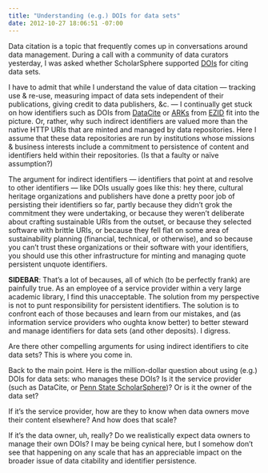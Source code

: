 ```yaml
---
title: "Understanding (e.g.) DOIs for data sets"
date: 2012-10-27 18:06:51 -07:00
---
```

Data citation is a topic that frequently comes up in conversations around data management. During a call with a community of data curators yesterday, I was asked whether ScholarSphere supported [DOIs](http://www.doi.org/) for citing data sets.

I have to admit that while I understand the value of data citation — tracking use & re-use, measuring impact of data sets independent of their publications, giving credit to data publishers, &c. — I continually get stuck on how identifiers such as DOIs from [DataCite](http://datacite.org/) or [ARKs](https://wiki.ucop.edu/display/Curation/ARK) from [EZID](http://www.cdlib.org/services/uc3/ezid/) fit into the picture. Or, rather, why such indirect identifiers are valued more than the native HTTP URIs that are minted and managed by data repositories. Here I assume that these data repositories are run by institutions whose missions & business interests include a commitment to persistence of content and identifiers held within their repositories. (Is that a faulty or naïve assumption?)

The argument for indirect identifiers — identifiers that point at and resolve to other identifiers — like DOIs usually goes like this: hey there, cultural heritage organizations and publishers have done a pretty poor job of persisting their identifiers so far, partly because they didn’t grok the commitment they were undertaking, or because they weren’t deliberate about crafting sustainable URIs from the outset, or because they selected software with brittle URIs, or because they fell flat on some area of sustainability planning (financial, technical, or otherwise), and so because you can’t trust these organizations or their software with your identifiers, you should use this other infrastructure for minting and managing quote persistent unquote identifiers.

**SIDEBAR**: That’s a lot of becauses, all of which (to be perfectly frank) are painfully true. As an employee of a service provider within a very large academic library, I find this unacceptable. The solution from my perspective is not to punt responsibility for persistent identifiers. The solution is to confront each of those becauses and learn from our mistakes, and (as information service providers who oughta know better) to better steward and manage identifiers for data sets (and other deposits). I digress.

Are there other compelling arguments for using indirect identifiers to cite data sets? This is where you come in.

Back to the main point. Here is the million-dollar question about using (e.g.) DOIs for data sets: who manages these DOIs? Is it the service provider (such as DataCite, or [Penn State ScholarSphere](http://scholarsphere.psu.edu/))? Or is it the owner of the data set?

If it’s the service provider, how are they to know when data owners move their content elsewhere? And how does that scale?

If it’s the data owner, uh, really? Do we realistically expect data owners to manage their own DOIs? I may be being cynical here, but I somehow don’t see that happening on any scale that has an appreciable impact on the broader issue of data citability and identifier persistence.
